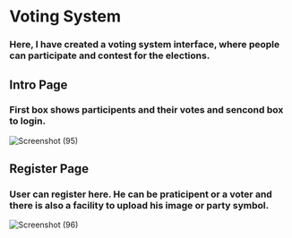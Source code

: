 # Voting System
### Here, I have created a voting system interface, where people can participate and contest for the elections.

## Intro Page
### First box shows participents and their votes and sencond box to login.

![Screenshot (95)](https://user-images.githubusercontent.com/62931444/98941785-0b5a3680-2513-11eb-8731-239988a9dffa.png)

## Register Page
### User can register here. He can be praticipent or a voter and there is also a facility to upload his image or party symbol.

![Screenshot (96)](https://user-images.githubusercontent.com/62931444/98956094-a3611b80-2525-11eb-826d-c745be3b1336.png)

